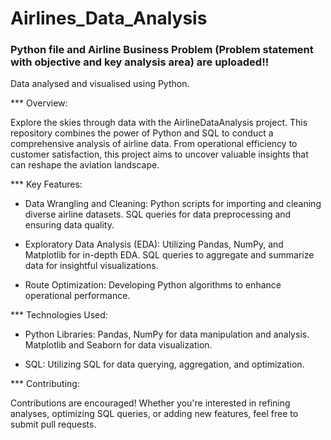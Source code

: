 # Airlines_Data_Analysis
### Python file and Airline Business Problem (Problem statement with objective and key analysis area) are uploaded!!
Data analysed and visualised using Python.

*** Overview:

Explore the skies through data with the AirlineDataAnalysis project. This repository combines the power of Python and SQL to conduct a comprehensive analysis of airline data. From operational efficiency to customer satisfaction, this project aims to uncover valuable insights that can reshape the aviation landscape.

*** Key Features:

-   Data Wrangling and Cleaning:
Python scripts for importing and cleaning diverse airline datasets. SQL queries for data preprocessing and ensuring data quality.

-   Exploratory Data Analysis (EDA):
Utilizing Pandas, NumPy, and Matplotlib for in-depth EDA. SQL queries to aggregate and summarize data for insightful visualizations.

-   Route Optimization:
Developing Python algorithms to enhance operational performance.

*** Technologies Used:

-   Python Libraries:
Pandas, NumPy for data manipulation and analysis. Matplotlib and Seaborn for data visualization.

-   SQL:
Utilizing SQL for data querying, aggregation, and optimization.

*** Contributing:

Contributions are encouraged! Whether you're interested in refining analyses, optimizing SQL queries, or adding new features, feel free to submit pull requests. 
